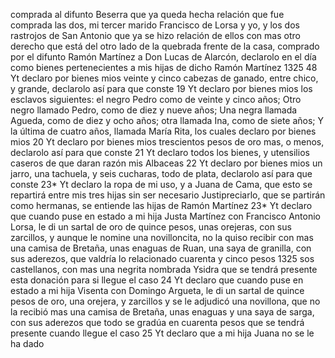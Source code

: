 comprada al difunto Beserra que ya queda hecha relación que fue comprada las dos, mi tercer marido Francisco de Lorsa y yo, y los dos rastrojos de San Antonio que ya se hizo relación de ellos con mas otro derecho que está del otro lado de la quebrada frente de la casa, comprado por el difunto Ramón Martínez a Don Lucas de Alarcón, declarolo en el día como bienes pertenecientes a mis hijas de dicho Ramón Martínez 1325 48 Yt declaro por bienes mios veinte y cinco cabezas de ganado, entre chico, y grande, declarolo así para que conste 19 Yt declaro por bienes mios los esclavos siguientes: el negro Pedro como de veinte y cinco años; Otro negro llamado Pedro, como de diez y nueve años; Una negra llamada Agueda, como de diez y ocho años; otra llamada Ina, como de siete años; Y la última de cuatro años, llamada María Rita, los cuales declaro por bienes mios 20 Yt declaro por bienes mios trescientos pesos de oro mas, o menos, declarolo así para que conste 21 Yt declaro todos los bienes, y utensilios caseros de que daran razón mis Albaceas 22 Yt declaro por bienes mios un jarro, una tachuela, y seis cucharas, todo de plata, declarolo así para que conste 23* Yt declaro la ropa de mi uso, y a Juana de Cama, que esto se repartirá entre mis tres hijas sin ser necesario Justipreciarlo, que se partirán como hermanas, se entiende las hijas de Ramón Martínez 23* Yt declaro que cuando puse en estado a mi hija Justa Martínez con Francisco Antonio Lorsa, le di un sartal de oro de quince pesos, unas orejeras, con sus zarcillos, y aunque le nomine una novilloncita, no la quiso recibir con mas una camisa de Bretaña, unas enaguas de Ruan, una saya de granilla, con sus aderezos, que valdría lo relacionado cuarenta y cinco pesos 1325 sos castellanos, con mas una negrita nombrada Ysidra que se tendrá presente esta donación para si llegue el caso 24 Yt declaro que cuando puse en estado a mi hija Visenta con Domingo Argueta, le di un sartal de quince pesos de oro, una orejera, y zarcillos y se le adjudicó una novillona, que no la recibió mas una camisa de Bretaña, unas enaguas y una saya de sarga, con sus aderezos que todo se gradúa en cuarenta pesos que se tendrá presente cuando llegue el caso 25 Yt declaro que a mi hija Juana no se le ha dado